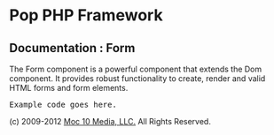 Pop PHP Framework
=================

Documentation : Form
--------------------

The Form component is a powerful component that extends the Dom component. It provides robust functionality to create, render and valid HTML forms and form elements.

<pre>
Example code goes here.
</pre>

(c) 2009-2012 [Moc 10 Media, LLC.](http://www.moc10media.com) All Rights Reserved.
